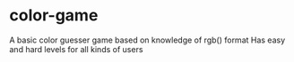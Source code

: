 # color-game

A basic color guesser game based on knowledge of rgb() format
Has easy and hard levels for all kinds of users
